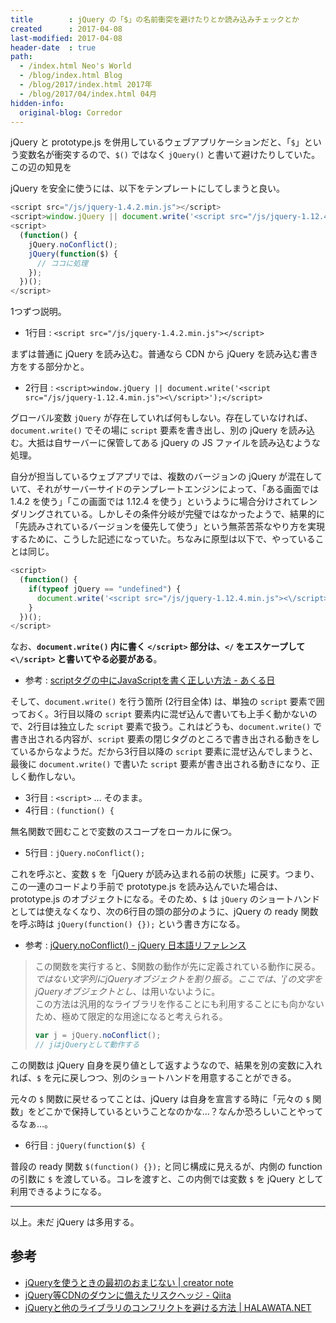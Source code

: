 ```yaml
---
title        : jQuery の「$」の名前衝突を避けたりとか読み込みチェックとか
created      : 2017-04-08
last-modified: 2017-04-08
header-date  : true
path:
  - /index.html Neo's World
  - /blog/index.html Blog
  - /blog/2017/index.html 2017年
  - /blog/2017/04/index.html 04月
hidden-info:
  original-blog: Corredor
---
```


jQuery と prototype.js を併用しているウェブアプリケーションだと、「`$`」という変数名が衝突するので、`$()` ではなく `jQuery()` と書いて避けたりしていた。この辺の知見を

jQuery を安全に使うには、以下をテンプレートにしてしまうと良い。

```javascript
<script src="/js/jquery-1.4.2.min.js"></script>
<script>window.jQuery || document.write('<script src="/js/jquery-1.12.4.min.js"><\/script>');</script>
<script>
  (function() {
    jQuery.noConflict();
    jQuery(function($) {
      // ココに処理
    });
  })();
</script>
```

1つずつ説明。

- 1行目 : `<script src="/js/jquery-1.4.2.min.js"></script>`

まずは普通に jQuery を読み込む。普通なら CDN から jQuery を読み込む書き方をする部分かと。

- 2行目 : `<script>window.jQuery || document.write('<script src="/js/jquery-1.12.4.min.js"><\/script>');</script>`

グローバル変数 `jQuery` が存在していれば何もしない。存在していなければ、`document.write()` でその場に `script` 要素を書き出し、別の jQuery を読み込む。大抵は自サーバーに保管してある jQuery の JS ファイルを読み込むような処理。

自分が担当しているウェブアプリでは、複数のバージョンの jQuery が混在していて、それがサーバーサイドのテンプレートエンジンによって、「ある画面では 1.4.2 を使う」「この画面では 1.12.4 を使う」というように場合分けされてレンダリングされている。しかしその条件分岐が完璧ではなかったようで、結果的に「先読みされているバージョンを優先して使う」という無茶苦茶なやり方を実現するために、こうした記述になっていた。ちなみに原型は以下で、やっていることは同じ。

```javascript
<script>
  (function() {
    if(typeof jQuery == "undefined") {
      document.write('<script src="/js/jquery-1.12.4.min.js"><\/script>');
    }
  })();
</script>
```

なお、**`document.write()` 内に書く `</script>` 部分は、`</` をエスケープして `<\/script>` と書いてやる必要がある**。

- 参考 : [scriptタグの中にJavaScriptを書く正しい方法 - あくる日](http://aql.hatenablog.com/entry/20060615/1150300264)

そして、`document.write()` を行う箇所 (2行目全体) は、単独の `script` 要素で囲っておく。3行目以降の `script` 要素内に混ぜ込んで書いても上手く動かないので、2行目は独立した `script` 要素で扱う。これはどうも、`document.write()` で書き出される内容が、`script` 要素の閉じタグのところで書き出される動きをしているからなようだ。だから3行目以降の `script` 要素に混ぜ込んでしまうと、最後に `document.write()` で書いた `script` 要素が書き出される動きになり、正しく動作しない。

- 3行目 : `<script>` … そのまま。
- 4行目 : `(function() {`

無名関数で囲むことで変数のスコープをローカルに保つ。

- 5行目 : `jQuery.noConflict();`

これを呼ぶと、変数 `$` を「jQuery が読み込まれる前の状態」に戻す。つまり、この一連のコードより手前で prototype.js を読み込んでいた場合は、prototype.js のオブジェクトになる。そのため、`$` は `jQuery` のショートハンドとしては使えなくなり、次の6行目の頭の部分のように、jQuery の ready 関数を呼ぶ時は `jQuery(function() {});` という書き方になる。

- 参考 : [jQuery.noConflict() - jQuery 日本語リファレンス](http://semooh.jp/jquery/api/core/jQuery.noConflict/_/)

> この関数を実行すると、$関数の動作が先に定義されている動作に戻る。 $ではない文字列にjQueryオブジェクトを割り振る。ここでは、'j'の文字をjQueryオブジェクトとし、$は用いないように。  
> この方法は汎用的なライブラリを作ることにも利用することにも向かないため、極めて限定的な用途になると考えられる。
> 
> ```javascript
> var j = jQuery.noConflict();
> // jはjQueryとして動作する
> ```

この関数は jQuery 自身を戻り値として返すようなので、結果を別の変数に入れれば、`$` を元に戻しつつ、別のショートハンドを用意することができる。

元々の `$` 関数に戻せるってことは、jQuery は自身を宣言する時に「元々の `$` 関数」をどこかで保持しているということなのかな…？なんか恐ろしいことやってるなぁ…。

- 6行目 : `jQuery(function($) {`

普段の ready 関数 `$(function() {});` と同じ構成に見えるが、内側の function の引数に `$` を渡している。コレを渡すと、この内側では変数 `$` を jQuery として利用できるようになる。

---

以上。未だ jQuery は多用する。

## 参考

- [jQueryを使うときの最初のおまじない | creator note](http://creator.cotapon.org/articles/javascript/jquery/jquery%E3%82%92%E4%BD%BF%E3%81%86%E3%81%A8%E3%81%8D%E3%81%AE%E6%9C%80%E5%88%9D%E3%81%AE%E3%81%8A%E3%81%BE%E3%81%98%E3%81%AA%E3%81%84)
- [jQuery等CDNのダウンに備えたリスクヘッジ - Qiita](http://qiita.com/kidach1/items/5456589a799e5d787923)
- [jQueryと他のライブラリのコンフリクトを避ける方法 | HALAWATA.NET](https://www.halawata.net/2011/10/jquery-noconflict/)

